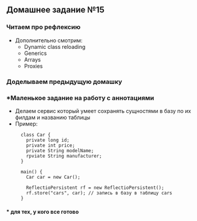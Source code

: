 ## Домашнее задание №15

### Читаем про рефлексию
 * Дополнительно смотрим:
   + Dynamic class reloading
   + Generics
   + Arrays
   + Proxies

### Доделываем предыдущую домашку

### *Маленькое задание на работу с аннотациями
 * Делаем сервис который умеет сохранять сущностями в базу по их филдам и названию таблицы
 * Пример:
    ```
      class Car {
        private long id;
        private int price;
        private String modelName;
        rpviate String manufacturer;
      }

      main() {
        Car car = new Car();

        ReflectioPersistent rf = new ReflectioPersistent();
        rf.store("cars", car); // запись в базу в таблицу cars
      }
    ```

#### * для тех, у кого все готово